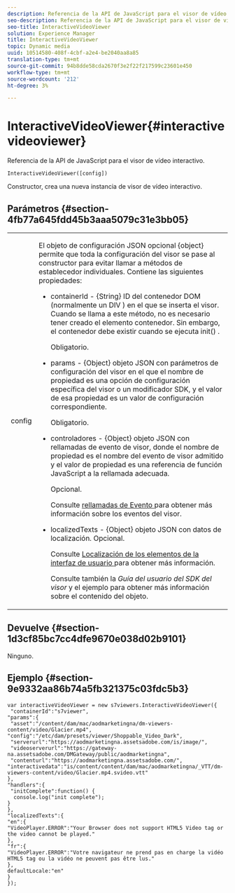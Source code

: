 ```yaml
---
description: Referencia de la API de JavaScript para el visor de vídeo interactivo.
seo-description: Referencia de la API de JavaScript para el visor de vídeo interactivo.
seo-title: InteractiveVideoViewer
solution: Experience Manager
title: InteractiveVideoViewer
topic: Dynamic media
uuid: 10514580-408f-4cbf-a2e4-be2040aa8a85
translation-type: tm+mt
source-git-commit: 94b8dde58cda2670f3e2f22f217599c23601e450
workflow-type: tm+mt
source-wordcount: '212'
ht-degree: 3%

---
```



# InteractiveVideoViewer{#interactivevideoviewer}

Referencia de la API de JavaScript para el visor de vídeo interactivo.

`InteractiveVideoViewer([config])`

Constructor, crea una nueva instancia de visor de vídeo interactivo.

## Parámetros {#section-4fb77a645fdd45b3aaa5079c31e3bb05}

<table id="table_896DFF34A68A403DB93A6D597461A573"> 
 <tbody> 
  <tr> 
   <td colname="col1"> <p> <span class="codeph"> <span class="varname"> config  </span> </span> </p> </td> 
   <td colname="col2"> <p> <span class="codeph"> El objeto de configuración JSON  </span> opcional {object} permite que toda la configuración del visor se pase al constructor para evitar llamar a métodos de establecedor individuales. Contiene las siguientes propiedades: </p> <p> 
     <ul id="ul_789DBD5B72ED4C80B685455B0D59494D"> 
      <li id="li_28FDCB53E4AD4097A51F21B876C18FB1"> <p> <span class="codeph"> containerId  </span> -  <span class="codeph"> {String}  </span> ID del contenedor DOM (normalmente un  <span class="codeph"> DIV  </span>) en el que se inserta el visor. Cuando se llama a este método, no es necesario tener creado el elemento contenedor. Sin embargo, el contenedor debe existir cuando se ejecuta <span class="codeph"> init() </span>. </p> <p>Obligatorio. </p> </li> 
      <li id="li_FDE00392DC1544ABBDD75F81EF814EF2"> <p> <span class="codeph"> params  </span> -  <span class="codeph"> {Object} objeto  </span> JSON con parámetros de configuración del visor en el que el nombre de propiedad es una opción de configuración específica del visor o un modificador SDK, y el valor de esa propiedad es un valor de configuración correspondiente. </p> <p>Obligatorio. </p> </li> 
      <li id="li_C534D5091CDA4717BCC48E3EBBF09AB8"> <p> <span class="codeph"> controladores  </span> -  <span class="codeph"> {Object} objeto  </span> JSON con rellamadas de evento de visor, donde el nombre de propiedad es el nombre del evento de visor admitido y el valor de propiedad es una referencia de función JavaScript a la rellamada adecuada. </p> <p>Opcional. </p> <p>Consulte <a href="../../../c-html5-aem-asset-viewers/c-html5-aem-int-video/c-html5-aem-int-video-event-callbacks.md#concept-66d5996f2b1b44cab3d5264cda5c50cd" format="dita" scope="local"> rellamadas de Evento </a> para obtener más información sobre los eventos del visor. </p> </li> 
      <li id="li_42A3F3BEF1004E069F0FB2AE0A30B093"> <p> <span class="codeph"> localizedTexts  </span> -  <span class="codeph"> {Object} objeto  </span> JSON con datos de localización. Opcional. </p> <p>Consulte <a href="../../../c-html5-aem-asset-viewers/c-html5-aem-int-video/c-html5-aem-int-video-viewer-localization.md#concept-cbfc39344c494eb7b9f6a272cff0cc74" format="dita" scope="local"> Localización de los elementos de la interfaz de usuario </a> para obtener más información. </p> <p>Consulte también la <i>Guía del usuario del SDK del visor</i> y el ejemplo para obtener más información sobre el contenido del objeto. </p> </li> 
     </ul> </p> </td> 
  </tr> 
 </tbody> 
</table>

## Devuelve {#section-1d3cf85bc7cc4dfe9670e038d02b9101}

Ninguno.

## Ejemplo {#section-9e9332aa86b74a5fb321375c03fdc5b3}

```
var interactiveVideoViewer = new s7viewers.InteractiveVideoViewer({ 
 "containerId":"s7viewer", 
"params":{ 
 "asset":"/content/dam/mac/aodmarketingna/dm-viewers-content/video/Glacier.mp4", 
"config":"/etc/dam/presets/viewer/Shoppable_Video_Dark", 
 "serverurl":"https://aodmarketingna.assetsadobe.com/is/image/", 
 "videoserverurl":"https://gateway-na.assetsadobe.com/DMGateway/public/aodmarketingna", 
 "contenturl":"https://aodmarketingna.assetsadobe.com/", 
"interactivedata":"is/content/content/dam/mac/aodmarketingna/_VTT/dm-viewers-content/video/Glacier.mp4.svideo.vtt" 
}, 
"handlers":{ 
 "initComplete":function() { 
  console.log("init complete"); 
} 
}, 
"localizedTexts":{ 
"en":{ 
"VideoPlayer.ERROR":"Your Browser does not support HTML5 Video tag or the video cannot be played." 
}, 
"fr":{ 
"VideoPlayer.ERROR":"Votre navigateur ne prend pas en charge la vidéo HTML5 tag ou la vidéo ne peuvent pas être lus." 
}, 
defaultLocale:"en" 
} 
});
```

